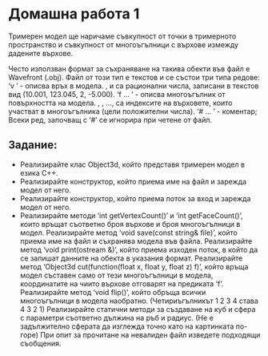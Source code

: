 # Домашна работа 1
Тримерен модел ще наричаме съвкупност от точки в тримерното пространство и съвкупност от многоъгълници с върхове измежду дадените върхове.

Често използван формат за съхраняване на такива обекти във файл е Wavefront (.obj). Файл от този тип е текстов и се състои три типа редове:
‘v <x> <y> <z>’ - описва връх в модела. <x>, <y> и <z> са рационални числа, записани в текстов вид (10.001, 123.045, 2, -5.000).
‘f <v1> <v2> … <vn>’ - описва многоъгълник от повърхността на модела. <v1>, <v2>, …, <vn> са индексите на върховете, които участват в многоъгълника (цели положителни числа).
‘# … ’ - коментар; Всеки ред, започващ с ‘#’ се игнорира при четене от файл.
## Задание:
- Реализирайте клас Object3d, който представя тримерен модел в езика C++.
- Реализирайте конструктор, който приема име на файл и зарежда модел от него.
- Реализирайте конструктор, който приема поток за вход и зарежда модел от него.
- Реализирайте методи ‘int getVertexCount()’ и ‘int getFaceCount()’, които връщат съответно броя върхове и броя многоъгълници в модел.
Реализирайте метод ‘void save(const string& file)’, който приема име на файл и съхранява модела във файла.
Реализирайте метод ‘void print(ostream &)’, който приема изходен поток, в който да се запишат данните на обекта в указания формат.
Реализирайте метод ‘Object3d cut(function<bool>(float x, float y, float z) f)’, който връща модел съставен само от тези многоъгълници в модела, координатите на чиито върхове отговарят на предиката ‘f’.
Реализирайте метод ‘void flip()’, който обръща всички многоъгълници в модела наобратно. (Четириъгълникът 1 2 3 4 става 4 3 2 1)
Реализирайте статични методи за създаване на куб и сфера с параметри съответно дължина на ръб и радиус. (Не е задължително сферата да изглежда точно като на картинката по-горе)
При опит за прочитане на невалиден файл изведете подходящи съобщения.

